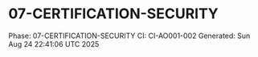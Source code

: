 # 07-CERTIFICATION-SECURITY
Phase: 07-CERTIFICATION-SECURITY
CI: CI-AO001-002
Generated: Sun Aug 24 22:41:06 UTC 2025
